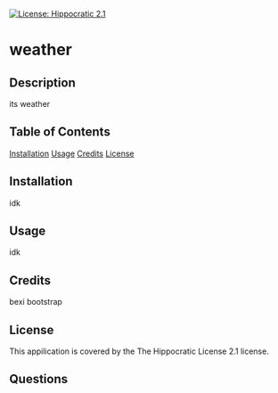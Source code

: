 
[![License: Hippocratic 2.1](https://img.shields.io/badge/License-Hippocratic_2.1-lightgrey.svg)](https://firstdonoharm.dev)
# weather
## Description
its weather

## Table of Contents
[Installation](#installation)
[Usage](#usage)
[Credits](#credits)
[License](#license)

## Installation
idk

## Usage
idk

## Credits
bexi
bootstrap
## License
This appilication is covered by the The Hippocratic License 2.1 license.

## Questions



